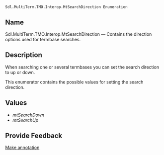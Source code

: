 

# 
    Sdl.MultiTerm.TMO.Interop.MtSearchDirection Enumeration



## Name

Sdl.MultiTerm.TMO.Interop.MtSearchDirection —          Contains the direction options used for termbase searches.



## Description



When searching one or several termbases you can set the search direction to up or down.

This enumerator contains the possible values for setting the search direction.



## Values

* *mtSearchDown*
* *mtSearchUp*




## Provide Feedback

[Make annotation](mailto:sdk-feedback@sdl.com&amp;subject=Reference%20for%20Sdl.MultiTerm.TMO.Interop.MtSearchDirection)

